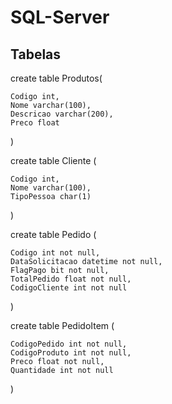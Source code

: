 # SQL-Server

## Tabelas
create table Produtos(

	Codigo int,
	Nome varchar(100),
	Descricao varchar(200),
	Preco float
)

create table Cliente (
	
	Codigo int,
	Nome varchar(100), 
	TipoPessoa char(1)
)

create table Pedido 
(

	Codigo int not null,
	DataSolicitacao datetime not null,
	FlagPago bit not null,
	TotalPedido float not null,
	CodigoCliente int not null

)

create table PedidoItem
(

	CodigoPedido int not null,
	CodigoProduto int not null,
	Preco float not null,
	Quantidade int not null
)
